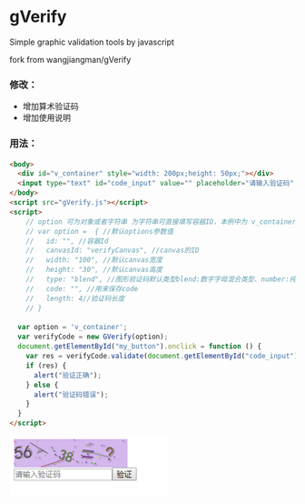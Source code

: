 # gVerify
Simple graphic validation tools by javascript


fork from  wangjiangman/gVerify

### 修改：

+ 增加算术验证码
+ 增加使用说明

### 用法：

```html
<body>
  <div id="v_container" style="width: 200px;height: 50px;"></div>
  <input type="text" id="code_input" value="" placeholder="请输入验证码" /><button id="my_button">验证</button>
</body>
<script src="gVerify.js"></script>
<script>
    // option 可为对象或者字符串 为字符串可直接填写容器ID，本例中为 v_container
    // var option =  { //默认options参数值
    //   id: "", //容器Id
    //   canvasId: "verifyCanvas", //canvas的ID
    //   width: "100", //默认canvas宽度
    //   height: "30", //默认canvas高度
    //   type: "blend", //图形验证码默认类型blend:数字字母混合类型、number:纯数字、letter:纯字母、calc:计算
    //   code: "", //用来保存code
    //   length: 4//验证码长度
    // } 

  var option = 'v_container';
  var verifyCode = new GVerify(option);
  document.getElementById("my_button").onclick = function () {
    var res = verifyCode.validate(document.getElementById("code_input").value);
    if (res) {
      alert("验证正确");
    } else {
      alert("验证码错误");
    }
  }
</script>

```

![示意图](20190516092801.png)
